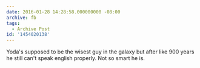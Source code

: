 ```yaml
---
date: 2016-01-28 14:28:58.000000000 -08:00
archive: fb
tags: 
  - Archive Post
id: '1454020138'
---
```


Yoda's supposed to be the wisest guy in the galaxy but after like 900 years he still can't speak english properly. Not so smart he is.
